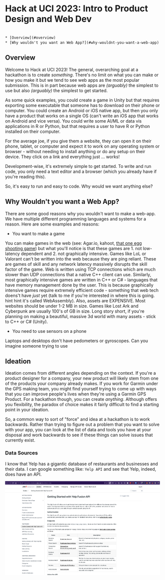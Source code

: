 # Hack at UCI 2023: Intro to Product Design and Web Dev

```table-of-contents

* [Overview](#overview)
* [Why wouldn't you want an Web App?](#why-wouldnt-you-want-a-web-app)
```

## Overview

Welcome to Hack at UCI 2023! The general, overarching goal at a hackathon is to create *something*. There's no limit on what you can make or how you make it but we tend to see web apps as the most popular submission. This is in part because web apps are *(arguably)* the simplest to use but also *(arguably)* the simplest to get started.

As some quick examples, you could create a game in Unity but that requires exporting some executable that someone has to download on their phone or computer. You could create an Android or iOS native app, but then you only have a product that works on a single OS (can't write an iOS app that works on Android and vice versa). You could write some AI/ML or data vis applications in R or Python, but that requires a user to have R or Python installed on their computer.

For the average joe, if you give them a website, they can open it on their phone, tablet, or computer and expect it to work on any operating system or browser - without needing to install anything or do any setup on their device. They click on a link and everything just ... works!

Development-wise, it's extremely simple to get started. To write and run code, you only need a text editor and a browser (which you already have if you're reading this). 

So, it's easy to run and easy to code. Why would we want anything else?

## Why Wouldn't you want a Web App?

There are some good reasons why you wouldn't want to make a web-app. We have multiple different programming languages and systems for a reason. Here are some examples and reasons:

- You want to make a game

You can make games in the web (see: Agar.io, kahoot, [that one egg shooting game](https://shellshock.io/)) but what you'll notice is that these games are 1. not low-latency dependent and 2. not graphically intensive. Games like LoL or Valorant can't be written into the web because they are ping reliant. These are games of skill and any network latency massively disrupts the skill factor of the game. Web is written using TCP connections which are much slower than UDP connections that a native C++ client can use. Similarly, most graphically intensive games are written in C++ or C# - languages that have memory management done by the user. This is because graphically intensive games require extremely efficient code - something that web tech doens't have *just* yet (talk to me if you're interested in where this is going. hint hint it's called WebAssembly). Also, assets are EXPENSIVE. Most websites should be under 1-2 MB in size. Games like Lost Ark and Cyberpunk are usually 100's of GB in size. Long story short, if you're planning on making a beautiful, massive 3d world with many assets - stick to C++ or C# (Unity). 

- You need to use sensors on a phone

Laptops and desktops don't have pedometers or gyroscopes. Can you imagine someone trying to use


## Ideation

Ideation comes from different angles depending on the context. If you're a product designer for a company, your new product will likely stem from one of the products your company already makes. If you work for Garmin under the GPS making team, you might find yourself trying to come up with ways that you can improve people's lives when they're using a Garmin GPS Product. For a hackathon though, you can create *anything*. Although offers you flexibility, the paradox of choice makes it fairly difficult to find a starting point in your ideation.

So, a common way to sort of "force" and idea at a hackathon is to work backwards. Rather than trying to figure out a problem that you want to solve with your app, you can look at the list of data and tools you have at your disposal and work backwards to see if these things can solve issues that currently exist.

### Data Sources

I know that Yelp has a gigantic database of restaurants and businesses and their data. I can google something like: `Yelp API` and see that Yelp, indeed, does have an API. 

![Yelp Fusion API homepage](./assets/yelp-api.png)


